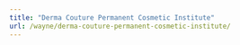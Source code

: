 ```yaml
---
title: "Derma Couture Permanent Cosmetic Institute"
url: /wayne/derma-couture-permanent-cosmetic-institute/
---
```

